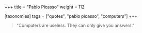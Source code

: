 +++
title = "Pablo Picasso"
weight = 112

[taxonomies]
tags = ["quotes", "pablo picasso", "computers"]
+++

> "Computers are useless. They can only give you answers."
